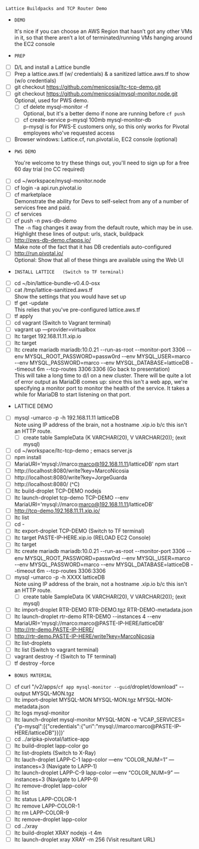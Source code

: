 	Lattice Buildpacks and TCP Router Demo		
-     DEMO		
	It's nice if you can choose an AWS Region that hasn’t got any other VMs in it, so that there aren’t a lot of terminated/running VMs hanging around the EC2 console

-     PREP		
- [ ] D/L and install a Lattice bundle		
- [ ] Prep a lattice.aws.tf (w/ credentials) & a sanitized lattice.aws.tf to show (w/o credentials)		
- [ ] git checkout https://github.com/menicosia/ltc-tcp-demo.git		
- [ ] git checkout https://github.com/menicosia/mysql-monitor.node.git		
	Optional, used for PWS demo.
	- [ ] cf delete mysql-monitor -f		
		Optional, but it's a better demo if none are running before `cf push`
	- [ ] cf create-service p-mysql 100mb mysql-monitor-db		
		p-mysql is for PWS-E customers only, so this only works for Pivotal employees who've requested access
- [ ] Browser windows: Lattice.cf, run.pivotal.io, EC2 console (optional)		

-     PWS DEMO		
	You're welcome to try these things out, you'll need to sign up for a free 60 day trial (no CC required)
- [ ] cd ~/workspace/mysql-monitor.node		
- [ ] cf login -a api.run.pivotal.io		
- [ ] cf marketplace		
	Demonstrate the ability for Devs to self-select from any of a number of services free and paid.
- [ ] cf services		
- [ ] cf push -n pws-db-demo		
	The `-n` flag changes it away from the default route, which may be in use.
Highlight these lines of output: urls, stack, buildpack
- [ ] http://pws-db-demo.cfapps.io/		
	Make note of the fact that it has DB credentials auto-configured
- [ ] http://run.pivotal.io/		
	Optional: Show that all of these things are available using the Web UI

-     INSTALL LATTICE	(Switch to TF terminal)	
- [ ] cd ~/bin/lattice-bundle-v0.4.0-osx		
- [ ] cat /tmp/lattice-sanitized.aws.tf		
	Show the settings that you would have set up
- [ ] tf get -update		
	This relies that you've pre-configured lattice.aws.tf
- [ ] tf apply		
- [ ] cd vagrant	(Switch to Vagrant terminal)	
- [ ] vagrant up —provider=virtualbox		
- [ ] ltc target 192.168.11.11.xip.io		
- [ ] ltc target		
- [ ] ltc create mariadb mariadb:10.0.21 --run-as-root --monitor-port 3306 --env MYSQL_ROOT_PASSWORD=passw0rd --env MYSQL_USER=marco --env MYSQL_PASSWORD=marco --env MYSQL_DATABASE=latticeDB --timeout 6m --tcp-routes 3306:3306	(Go back to presentation)	
	This will take a long time to d/l on a new cluster. There will be quite a lot of error output as MariaDB comes up: since this isn't a web app, we're specifying a monitor port to monitor the health of the service. It takes a while for MariaDB to start listening on that port.

- LATTICE DEMO		
- [ ] mysql -umarco -p -h 192.168.11.11 latticeDB		
	Note using IP address of the brain, not a hostname .xip.io b/c this isn't an HTTP route.
	- [ ] create table SampleData (K VARCHAR(20), V VARCHAR(20));	(exit mysql)	
- [ ] cd ~/workspace/ltc-tcp-demo ; emacs server.js		
- [ ] npm install		
- [ ] MariaURI='mysql://marco:marco@192.168.11.11/latticeDB' npm start		
- [ ] http://localhost:8080/write?key=MarcoNicosia		
- [ ] http://localhost:8080/write?key=JorgeGuarda		
- [ ] http://localhost:8080/	(^C)	
- [ ] ltc build-droplet TCP-DEMO nodejs		
- [ ] ltc launch-droplet tcp-demo TCP-DEMO --env MariaURI='mysql://marco:marco@192.168.11.11/latticeDB'		
- [ ] http://tcp-demo.192.168.11.11.xip.io/		
- [ ] ltc list		
- [ ] cd -		
- [ ] ltc export-droplet TCP-DEMO	(Switch to TF terminal)	
- [ ] ltc target PASTE-IP-HERE.xip.io	(RELOAD EC2 Console)	
- [ ] ltc target		
- [ ] ltc create mariadb mariadb:10.0.21 --run-as-root --monitor-port 3306 --env MYSQL_ROOT_PASSWORD=passw0rd --env MYSQL_USER=marco --env MYSQL_PASSWORD=marco --env MYSQL_DATABASE=latticeDB --timeout 6m --tcp-routes 3306:3306		
- [ ] mysql -umarco -p -h XXXX latticeDB		
	Note using IP address of the brain, not a hostname .xip.io b/c this isn't an HTTP route.
	- [ ] create table SampleData (K VARCHAR(20), V VARCHAR(20));	(exit mysql)	
- [ ] ltc import-droplet RTR-DEMO RTR-DEMO.tgz RTR-DEMO-metadata.json		
- [ ] ltc launch-droplet rtr-demo RTR-DEMO --instances 4 --env MariaURI='mysql://marco:marco@PASTE-IP-HERE/latticeDB'		
- [ ] http://rtr-demo.PASTE-IP-HERE/		
- [ ] http://rtr-demo.PASTE-IP-HERE/write?key=MarcoNicosia		
- [ ] ltc list-droplets		
- [ ] ltc list	(Switch to vagrant terminal)	
- [ ] vagrant destroy -f	(Switch to TF terminal)	
- [ ] tf destroy -force		

-     BONUS MATERIAL		
- [ ] cf curl "/v2/apps/`cf app mysql-monitor --guid`/droplet/download" --output MYSQL-MON.tgz		
- [ ] ltc import-droplet MYSQL-MON MYSQL-MON.tgz MYSQL-MON-metadata.json		
- [ ] ltc logs mysql-monitor		
- [ ] ltc launch-droplet mysql-monitor MYSQL-MON -e 'VCAP_SERVICES={"p-mysql":[{"credentials":{"uri":"mysql://marco:marco@PASTE-IP-HERE/latticeDB"}}]}'		
- [ ] cd ../aripka-pivotal/lattice-app		
- [ ] ltc build-droplet lapp-color go		
- [ ] ltc list-droplets	(Switch to X-Ray)	
- [ ] ltc lauch-droplet LAPP-C-1 lapp-color —env “COLOR_NUM=1” —instances=3	(Navigate to LAPP-1)	
- [ ] ltc launch-droplet LAPP-C-9 lapp-color —env “COLOR_NUM=9” —instances=3	(Navigate to LAPP-9)	
- [ ] ltc remove-droplet lapp-color		
- [ ] ltc list		
- [ ] ltc status LAPP-COLOR-1 		
- [ ] ltc remove LAPP-COLOR-1		
- [ ] ltc rm LAPP-COLOR-9		
- [ ] ltc remove-droplet lapp-color		
- [ ] cd ../xray		
- [ ] ltc build-droplet XRAY nodejs -t 4m		
- [ ] ltc launch-droplet xray XRAY -m 256	(Visit resultant URL)	
